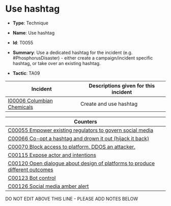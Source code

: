 # Use hashtag

* **Type**: Technique

* **Name**: Use hashtag

* **Id**: T0055

* **Summary**: Use a dedicated hashtag for the incident (e.g. #PhosphorusDisaster) - either create a campaign/incident specific hashtag, or take over an existing hashtag.

* **Tactic**: TA09


| Incident | Descriptions given for this incident |
| -------- | -------------------- |
| [I00006 Columbian Chemicals](../incidents/I00006.md) | Create and use hashtag |



| Counters |
| -------- |
| [C00055 Empower existing regulators to govern social media](../counters/C00055.md) |
| [C00066 Co-opt a hashtag and drown it out (hijack it back)](../counters/C00066.md) |
| [C00070 Block access to platform. DDOS an attacker.](../counters/C00070.md) |
| [C00115 Expose actor and intentions](../counters/C00115.md) |
| [C00120 Open dialogue about design of platforms to produce different outcomes](../counters/C00120.md) |
| [C00123 Bot control](../counters/C00123.md) |
| [C00126 Social media amber alert](../counters/C00126.md) |
DO NOT EDIT ABOVE THIS LINE - PLEASE ADD NOTES BELOW